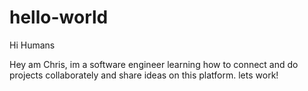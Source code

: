 # hello-world

Hi Humans

Hey am Chris, im a software engineer learning how to connect and do projects collaborately and share ideas on this platform.
lets work!

